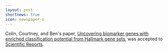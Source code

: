```yaml
---
layout: post
shortnews: true
icon: newspaper-o
---
```


Colin, Courtney, and Ben's paper, [Uncovering biomarker genes with enriched classification potential from Hallmark gene sets](https://www.nature.com/articles/s41598-019-46059-1), was accepted to [Scientific Reports](https://www.nature.com/srep/).
